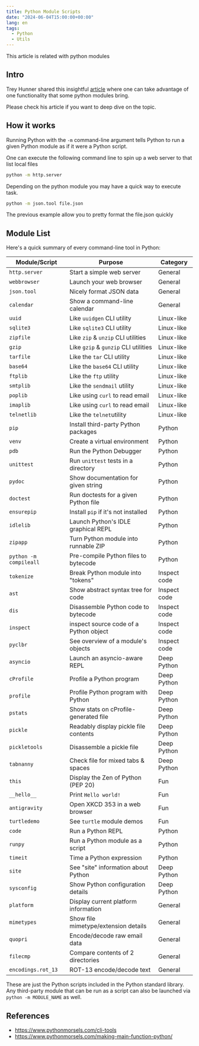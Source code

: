 ```yaml
---
title: Python Module Scripts
date: "2024-06-04T15:00:00+00:00"
lang: en
tags:
  - Python
  - Utils
---
```


This article is related with python modules

## Intro ##

Trey Hunner shared this insightful [article](https://www.pythonmorsels.com/cli-tools/) where one can take advantage of one functionality that some python modules bring.

Please check his article if you want to deep dive on the topic.

## How it works ##

Running Python with the `-m` command-line argument tells Python to run a given Python module as if it were a Python script.

One can execute the following command line to spin up a web server to that list local files

```sh
python -m http.server
```

Depending on the python module you may have a quick way to execute task.

```sh
python -m json.tool file.json
```

The previous example allow you to pretty format the file.json quickly

## Module List ##

Here's a quick summary of every command-line tool in Python:

| Module/Script | Purpose | Category |
| --- | --- | --- |
| `http.server` | Start a simple web server | General |
| `webbrowser` | Launch your web browser | General |
| `json.tool` | Nicely format JSON data | General |
| `calendar` | Show a command-line calendar | General |
| `uuid` | Like `uuidgen` CLI utility | Linux-like |
| `sqlite3` | Like `sqlite3` CLI utility | Linux-like |
| `zipfile` | Like `zip` & `unzip` CLI utilities | Linux-like |
| `gzip` | Like `gzip` & `gunzip` CLI utilities | Linux-like |
| `tarfile` | Like the `tar` CLI utility | Linux-like |
| `base64` | Like the `base64` CLI utility | Linux-like |
| `ftplib` | Like the `ftp` utility | Linux-like |
| `smtplib` | Like the `sendmail` utility | Linux-like |
| `poplib`| Like using `curl` to read email | Linux-like |
| `imaplib` | Like using `curl` to read email | Linux-like |
| `telnetlib` | Like the `telnet`utility | Linux-like |
| `pip` | Install third-party Python packages | Python |
| `venv` | Create a virtual environment | Python |
| `pdb` | Run the Python Debugger | Python |
| `unittest` | Run `unittest` tests in a directory | Python |
| `pydoc`| Show documentation for given string | Python |
| `doctest` | Run doctests for a given Python file | Python |
| `ensurepip`| Install `pip` if it's not installed | Python |
| `idlelib` | Launch Python's IDLE graphical REPL | Python |
| `zipapp` | Turn Python module into runnable ZIP | Python |
| `python -m compileall` | Pre-compile Python files to bytecode | Python |
| `tokenize` | Break Python module into "tokens" | Inspect code |
| `ast` | Show abstract syntax tree for code | Inspect code |
| `dis` | Disassemble Python code to bytecode | Inspect code |
| `inspect` | inspect source code of a Python object | Inspect code |
| `pyclbr` | See overview of a module's objects | Inspect code |
| `asyncio` | Launch an asyncio-aware REPL | Deep Python |
| `cProfile` | Profile a Python program | Deep Python |
| `profile` | Profile Python program with Python | Deep Python |
| `pstats` | Show stats on cProfile-generated file | Deep Python |
| `pickle` | Readably display pickle file contents | Deep Python |
| `pickletools` | Disassemble a pickle file | Deep Python |
| `tabnanny` | Check file for mixed tabs & spaces | Deep Python |
| `this`| Display the Zen of Python (PEP 20) | Fun |
| `__hello__` | Print `Hello world!` | Fun |
| `antigravity` | Open XKCD 353 in a web browser | Fun |
| `turtledemo` | See `turtle` module demos | Fun |
| `code` | Run a Python REPL | Python |
| `runpy` | Run a Python module as a script | Python |
| `timeit` | Time a Python expression | Python |
| `site` | See "site" information about Python | Deep Python |
| `sysconfig` | Show Python configuration details | Deep Python |
| `platform` | Display current platform information | General |
| `mimetypes` | Show file mimetype/extension details | General |
| `quopri` | Encode/decode raw email data | General |
| `filecmp` | Compare contents of 2 directories | General |
| `encodings.rot_13` | ROT-13 encode/decode text | General |

These are just the Python scripts included in the Python standard library. Any third-party module that can be run as a script can also be launched via `python -m MODULE_NAME` as well.

## References ##

* <https://www.pythonmorsels.com/cli-tools>
* <https://www.pythonmorsels.com/making-main-function-python/>
